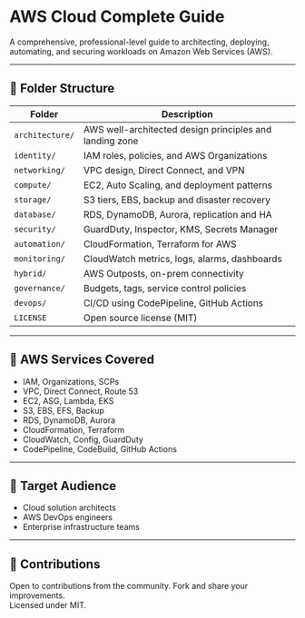 
# AWS Cloud Complete Guide

A comprehensive, professional-level guide to architecting, deploying, automating, and securing workloads on Amazon Web Services (AWS).

---

## 📁 Folder Structure

| Folder               | Description |
|----------------------|-------------|
| `architecture/`      | AWS well-architected design principles and landing zone |
| `identity/`          | IAM roles, policies, and AWS Organizations |
| `networking/`        | VPC design, Direct Connect, and VPN |
| `compute/`           | EC2, Auto Scaling, and deployment patterns |
| `storage/`           | S3 tiers, EBS, backup and disaster recovery |
| `database/`          | RDS, DynamoDB, Aurora, replication and HA |
| `security/`          | GuardDuty, Inspector, KMS, Secrets Manager |
| `automation/`        | CloudFormation, Terraform for AWS |
| `monitoring/`        | CloudWatch metrics, logs, alarms, dashboards |
| `hybrid/`            | AWS Outposts, on-prem connectivity |
| `governance/`        | Budgets, tags, service control policies |
| `devops/`            | CI/CD using CodePipeline, GitHub Actions |
| `LICENSE`            | Open source license (MIT) |

---

## 🧰 AWS Services Covered

- IAM, Organizations, SCPs
- VPC, Direct Connect, Route 53
- EC2, ASG, Lambda, EKS
- S3, EBS, EFS, Backup
- RDS, DynamoDB, Aurora
- CloudFormation, Terraform
- CloudWatch, Config, GuardDuty
- CodePipeline, CodeBuild, GitHub Actions

---

## 👥 Target Audience

- Cloud solution architects
- AWS DevOps engineers
- Enterprise infrastructure teams

---

## 🤝 Contributions

Open to contributions from the community. Fork and share your improvements.  
Licensed under MIT.
